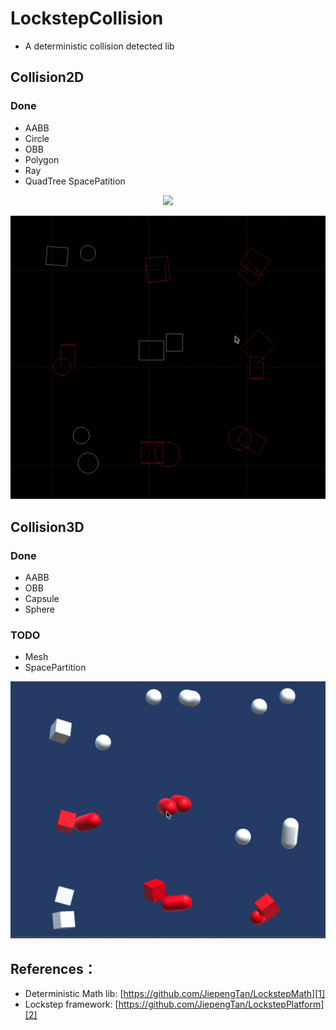 # LockstepCollision

- A deterministic collision detected lib

## **Collision2D**

### **Done**
 - AABB
 - Circle
 - OBB 
 - Polygon
 - Ray
 - QuadTree SpacePatition


<p align="center"> <img src="https://github.com/JiepengTan/JiepengTan.github.io/blob/master/assets/img/blog/LockstepPlatform/Collison0.4.0.gif" width="512"/></p>


<p align="center"> <img src="https://github.com/JiepengTan/JiepengTan.github.io/blob/master/assets/img/blog/LockstepPlatform/lockstep_collision_2d.gif" width="512"/></p>

## **Collision3D**

### **Done**
 - AABB
 - OBB 
 - Capsule 
 - Sphere

### **TODO**
 - Mesh
 - SpacePartition


<p align="center"> <img src="https://github.com/JiepengTan/JiepengTan.github.io/blob/master/assets/img/blog/LockstepPlatform/lockstep_collision_3d.gif" width="512"/></p>


## **References：** 
- Deterministic Math lib: [https://github.com/JiepengTan/LockstepMath][1] 
- Lockstep framework: [https://github.com/JiepengTan/LockstepPlatform][2] 


 [1]: https://github.com/JiepengTan/LockstepMath
 [2]: https://github.com/JiepengTan/LockstepPlatform
